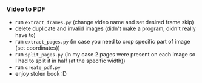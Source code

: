 ### Video to PDF
- run `extract_frames.py` (change video name and set desired frame skip)
- delete duplicate and invalid images (didn't make a program, didn't really have to)
- run `extract_pages.py` (in case you need to crop specific part of image (set coordinates))
- run `split_pages.py` (in my case 2 pages were present on each image so I had to split it in half (at the specific width))
- run `create_pdf.py`
- enjoy stolen book :D  